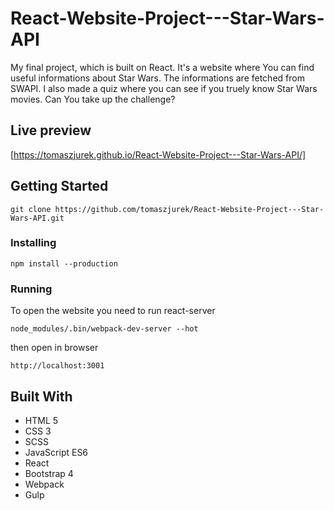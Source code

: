 # React-Website-Project---Star-Wars-API
My final project, which is built on React. It's a website where You can find useful informations about Star Wars. The informations are fetched from SWAPI. I also made a quiz where you can see if you truely know Star Wars movies. Can You take up the challenge?

## Live preview
[https://tomaszjurek.github.io/React-Website-Project---Star-Wars-API/]


## Getting Started
```
git clone https://github.com/tomaszjurek/React-Website-Project---Star-Wars-API.git
```

### Installing
```
npm install --production
```

### Running
To open the website you need to run react-server
```
node_modules/.bin/webpack-dev-server --hot
```
then open in browser
```
http://localhost:3001
```

## Built With
* HTML 5
* CSS 3
* SCSS
* JavaScript ES6
* React
* Bootstrap 4
* Webpack
* Gulp
